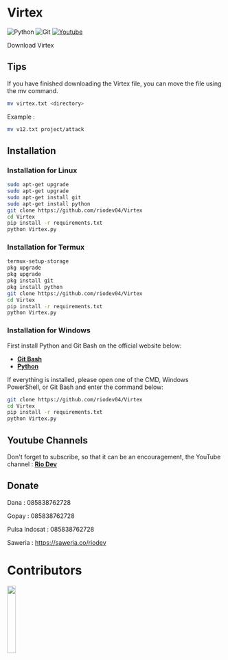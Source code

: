 # Virtex

![Python](https://img.shields.io/badge/python-3670A0?style=for-the-badge&logo=python&logoColor=ffdd54)
![Git](https://img.shields.io/badge/git-%23F05033.svg?style=for-the-badge&logo=git&logoColor=white)
[![Youtube](https://img.shields.io/badge/Youtube-Rio--Dev-red?style=for-the-badge&logo=youtube)](https://youtube.com/@riodev)

Download Virtex

## Tips
If you have finished downloading the Virtex file, you can move the file using the mv command.

```bash
mv virtex.txt <directory>
```

Example :

```bash
mv v12.txt project/attack
```

## Installation

### Installation for Linux
```bash
sudo apt-get upgrade
sudo apt-get upgrade
sudo apt-get install git
sudo apt-get install python
git clone https://github.com/riodev04/Virtex
cd Virtex
pip install -r requirements.txt
python Virtex.py
```
### Installation for Termux
```bash
termux-setup-storage
pkg upgrade
pkg upgrade
pkg install git
pkg install python
git clone https://github.com/riodev04/Virtex
cd Virtex
pip install -r requirements.txt
python Virtex.py
```

### Installation for Windows
First install Python and Git Bash on the official website below:
- [**Git Bash**](https://git-scm.com/downloads)
- [**Python**](https://www.python.org/downloads/)

If everything is installed, please open one of the CMD, Windows PowerShell, or Git Bash and enter the command below:
```bash
git clone https://github.com/riodev04/Virtex
cd Virtex
pip install -r requirements.txt
python Virtex.py
```

## Youtube Channels
Don't forget to subscribe, so that it can be an encouragement, the YouTube channel : [**Rio Dev**](https://www.youtube.com/@riodev)

## Donate
Dana : 085838762728

Gopay : 085838762728

Pulsa Indosat : 085838762728

Saweria : https://saweria.co/riodev

# Contributors

<a href="https://github.com/riodev04/Virtex/graphs/contributors">
  <img width="20%" src="https://contrib.rocks/image?repo=riodev04/Virtex" />
</a>
